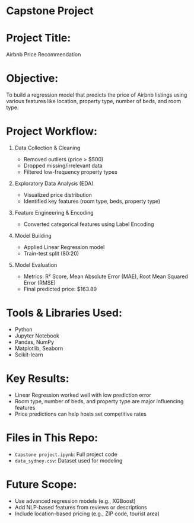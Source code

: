 # Capstone Project

# Project Title:
Airbnb Price Recommendation

# Objective:
To build a regression model that predicts the price of Airbnb listings using various features like location, property type, number of beds, and room type.

# Project Workflow:

1. Data Collection & Cleaning 
   - Removed outliers (price > $500)
   - Dropped missing/irrelevant data
   - Filtered low-frequency property types

2. Exploratory Data Analysis (EDA)  
   - Visualized price distribution
   - Identified key features (room type, beds, property type)

3. Feature Engineering & Encoding  
   - Converted categorical features using Label Encoding

4. Model Building  
   - Applied Linear Regression model  
   - Train-test split (80:20)

5. Model Evaluation 
   - Metrics: R² Score, Mean Absolute Error (MAE), Root Mean Squared Error (RMSE)  
   - Final predicted price: $163.89

# Tools & Libraries Used:
- Python  
- Jupyter Notebook  
- Pandas, NumPy  
- Matplotlib, Seaborn  
- Scikit-learn

# Key Results:
- Linear Regression worked well with low prediction error  
- Room type, number of beds, and property type are major influencing features  
- Price predictions can help hosts set competitive rates

# Files in This Repo:
- `Capstone project.ipynb`: Full project code  
- `data_sydney.csv`: Dataset used for modeling  

# Future Scope:
- Use advanced regression models (e.g., XGBoost)  
- Add NLP-based features from reviews or descriptions  
- Include location-based pricing (e.g., ZIP code, tourist area)


